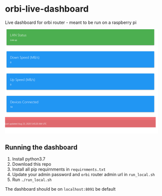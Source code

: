 # orbi-live-dashboard

Live dashboard for orbi router - meant to be run on a raspberry pi

![Dashboard Example](dashboard.png)

## Running the dashboard

1. Install python3.7
1. Download this repo
1. Install all pip requirnments in `requirnments.txt`
1. Update your admin password and `orbi` router admin url in `run_local.sh`
1. Run `./run_local.sh`

The dashboard should be on `localhost:8091` be default
